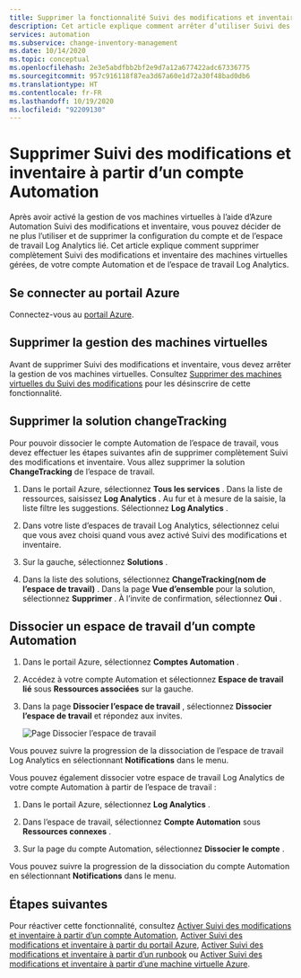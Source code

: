 ```yaml
---
title: Supprimer la fonctionnalité Suivi des modifications et inventaire d’Azure Automation
description: Cet article explique comment arrêter d’utiliser Suivi des modifications et inventaire et dissocier un compte Automation de l’espace de travail Log Analytics.
services: automation
ms.subservice: change-inventory-management
ms.date: 10/14/2020
ms.topic: conceptual
ms.openlocfilehash: 2e3e5abdfbb2bf2e9d7a12a677422adc67336775
ms.sourcegitcommit: 957c916118f87ea3d67a60e1d72a30f48bad0db6
ms.translationtype: HT
ms.contentlocale: fr-FR
ms.lasthandoff: 10/19/2020
ms.locfileid: "92209130"
---
```

# <a name="remove-change-tracking-and-inventory-from-automation-account"></a>Supprimer Suivi des modifications et inventaire à partir d’un compte Automation

Après avoir activé la gestion de vos machines virtuelles à l’aide d’Azure Automation Suivi des modifications et inventaire, vous pouvez décider de ne plus l’utiliser et de supprimer la configuration du compte et de l’espace de travail Log Analytics lié. Cet article explique comment supprimer complètement Suivi des modifications et inventaire des machines virtuelles gérées, de votre compte Automation et de l’espace de travail Log Analytics.

## <a name="sign-into-the-azure-portal"></a>Se connecter au portail Azure

Connectez-vous au [portail Azure](https://portal.azure.com).

## <a name="remove-management-of-vms"></a>Supprimer la gestion des machines virtuelles

Avant de supprimer Suivi des modifications et inventaire, vous devez arrêter la gestion de vos machines virtuelles. Consultez [Supprimer des machines virtuelles du Suivi des modifications](remove-vms-from-change-tracking.md) pour les désinscrire de cette fonctionnalité.

## <a name="remove-changetracking-solution"></a>Supprimer la solution changeTracking

Pour pouvoir dissocier le compte Automation de l’espace de travail, vous devez effectuer les étapes suivantes afin de supprimer complètement Suivi des modifications et inventaire. Vous allez supprimer la solution **ChangeTracking** de l’espace de travail.

1. Dans le portail Azure, sélectionnez **Tous les services** . Dans la liste de ressources, saisissez **Log Analytics** . Au fur et à mesure de la saisie, la liste filtre les suggestions. Sélectionnez **Log Analytics** .

2. Dans votre liste d’espaces de travail Log Analytics, sélectionnez celui que vous avez choisi quand vous avez activé Suivi des modifications et inventaire.

3. Sur la gauche, sélectionnez **Solutions** .  

4. Dans la liste des solutions, sélectionnez **ChangeTracking(nom de l’espace de travail)** . Dans la page **Vue d’ensemble** pour la solution, sélectionnez **Supprimer** . À l’invite de confirmation, sélectionnez **Oui** .

## <a name="unlink-workspace-from-automation-account"></a>Dissocier un espace de travail d’un compte Automation

1. Dans le portail Azure, sélectionnez **Comptes Automation** .

2. Accédez à votre compte Automation et sélectionnez **Espace de travail lié** sous **Ressources associées** sur la gauche.

3. Dans la page **Dissocier l’espace de travail** , sélectionnez **Dissocier l’espace de travail** et répondez aux invites.

   ![Page Dissocier l’espace de travail](media/remove-feature/automation-unlink-workspace-blade.png)

Vous pouvez suivre la progression de la dissociation de l’espace de travail Log Analytics en sélectionnant **Notifications** dans le menu.

Vous pouvez également dissocier votre espace de travail Log Analytics de votre compte Automation à partir de l’espace de travail :

1. Dans le portail Azure, sélectionnez **Log Analytics** .

2. Dans l’espace de travail, sélectionnez **Compte Automation** sous **Ressources connexes** .

3. Sur la page du compte Automation, sélectionnez **Dissocier le compte** .

Vous pouvez suivre la progression de la dissociation du compte Automation en sélectionnant **Notifications** dans le menu.

## <a name="next-steps"></a>Étapes suivantes

Pour réactiver cette fonctionnalité, consultez [Activer Suivi des modifications et inventaire à partir d’un compte Automation](enable-from-automation-account.md), [Activer Suivi des modifications et inventaire à partir du portail Azure](enable-from-portal.md), [Activer Suivi des modifications et inventaire à partir d’un runbook](enable-from-runbook.md) ou [Activer Suivi des modifications et inventaire à partir d’une machine virtuelle Azure](enable-from-vm.md).
